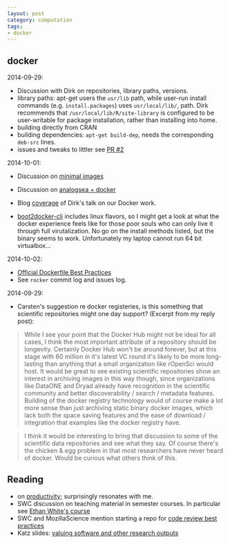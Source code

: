 ```yaml
---
layout: post
category: computation
tags:
- docker
---
```




docker
------

2014-09-29:

- Discussion with Dirk on repositories, library paths, versions.
- library paths: apt-get users the `usr/lib` path, while user-run install commands (e.g. `install.packages`) uses `usr/local/lib/`, path.  Dirk recommends that `/usr/local/lib/R/site-library` is configured to be user-writable for package installation, rather than installing into home.
- building directly from CRAN
- building dependencies: `apt-get build-dep`, needs the corresponding `deb-src` lines.
- issues and tweaks to littler see [PR #2](https://github.com/eddelbuettel/littler/pull/2)

2014-10-01:

- Discussion on [minimal images](https://github.com/ropensci/docker/issues/5)
- Discussion on [analogsea + docker](https://github.com/sckott/analogsea/issues/47)
- Blog [coverage](http://www.magesblog.com/2014/09/running-rstudio-via-docker-in-cloud.html) of Dirk's talk on our Docker work.

- [boot2docker-cli](https://github.com/boot2docker/boot2docker-cli)
includes linux flavors, so I might get a look at what the docker
experience feels like for those poor souls who can only live it through
full virutalization. No go on the install methods listed, but the binary
seems to work.  Unfortunately my laptop cannot run 64 bit virtualbox...


2014-10-02:

- [Official Dockerfile Best Practices](https://docs.docker.com/articles/dockerfile_best-practices/)
- See `rocker` commit log and issues log.


2014-09-29:

- Carsten's suggestion re docker registeries, is this something that scientific repositories might one day support? (Excerpt from my reply post):


> While I see your point that the Docker Hub might not be ideal for all
cases, I think the most important attribute of a repository should be
longevity.  Certainly Docker Hub won't be around forever, but at this
stage with 60 million in it's latest VC round it's likely to be more
long-lasting than anything that a small organization like rOpenSci
would host. It would be great to see existing scientific repositories
show an interest in archiving images in this way though, since
organizations like DataONE and Dryad already have recognition in the
scientific community and better discoverability / search / metadata
features. Building of the docker registry technology would of course
make a lot more sense than just archiving static binary docker images,
which lack both the space saving features and the ease of download /
integration that examples like the docker registry have.

> I think it would be interesting to bring that discussion to some of
the scientific data repositories and see what they say. Of course
there's the chicken & egg problem in that most researchers have never
heard of docker.  Would be curious what others think of this.


Reading
--------

- on [productivity](http://theincidentaleconomist.com/wordpress/how-do-you-do-it-all/); surprisingly resonates with me.
- SWC discussion on teaching material in semester courses. In particular see [Ethan White's course](http://www.programmingforbiologists.org)
- SWC and MozillaScience mention starting a repo for [code review best practices](https://github.com/mozillascience/codeReview)
- Katz slides: [valuing software and other research outputs](http://www.slideshare.net/danielskatz/valuing-software-and-other-research-outputs)
<!-- Query to Dan Katz -->


